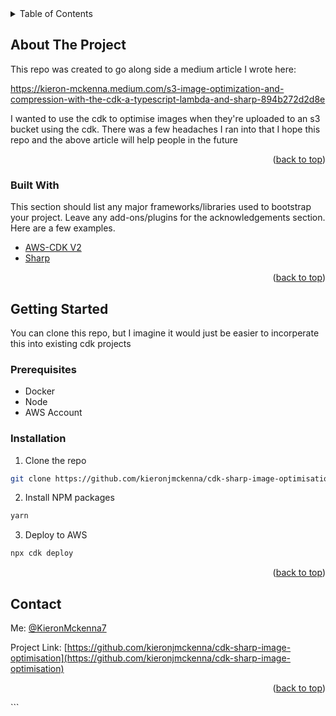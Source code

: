 <div id="top"></div>
<!-- PROJECT SHIELDS -->
<!--
*** I'm using markdown "reference style" links for readability.
*** Reference links are enclosed in brackets [ ] instead of parentheses ( ).
*** See the bottom of this document for the declaration of the reference variables
*** for contributors-url, forks-url, etc. This is an optional, concise syntax you may use.
*** https://www.markdownguide.org/basic-syntax/#reference-style-links
-->
<!--
[![Contributors][contributors-shield]][contributors-url]
[![Forks][forks-shield]][forks-url]
[![Stargazers][stars-shield]][stars-url]
[![Issues][issues-shield]][issues-url]
[![MIT License][license-shield]][license-url]
[![LinkedIn][linkedin-shield]][linkedin-url] -->

<!-- PROJECT LOGO -->
<!-- <br />
<div align="center">
  <a href="https://github.com/othneildrew/Best-README-Template">
    <img src="images/logo.png" alt="Logo" width="80" height="80">
  </a>

  <h3 align="center">Best-README-Template</h3>

  <p align="center">
    An awesome README template to jumpstart your projects!
    <br />
    <a href="https://github.com/othneildrew/Best-README-Template"><strong>Explore the docs »</strong></a>
    <br />
    <br />
    <a href="https://github.com/othneildrew/Best-README-Template">View Demo</a>
    ·
    <a href="https://github.com/othneildrew/Best-README-Template/issues">Report Bug</a>
    ·
    <a href="https://github.com/othneildrew/Best-README-Template/issues">Request Feature</a>
  </p>
</div> -->

<!-- TABLE OF CONTENTS -->
<details>
  <summary>Table of Contents</summary>
  <ol>
    <li>
      <a href="#about-the-project">About The Project</a>
      <ul>
        <li><a href="#built-with">Built With</a></li>
      </ul>
    </li>
    <li>
      <a href="#getting-started">Getting Started</a>
      <ul>
        <li><a href="#prerequisites">Prerequisites</a></li>
        <li><a href="#installation">Installation</a></li>
      </ul>
    </li>
  </ol>
</details>

<!-- ABOUT THE PROJECT -->

## About The Project

This repo was created to go along side a medium article I wrote here:

https://kieron-mckenna.medium.com/s3-image-optimization-and-compression-with-the-cdk-a-typescript-lambda-and-sharp-894b272d2d8e

I wanted to use the cdk to optimise images when they're uploaded to an s3 bucket using the cdk. There was a few headaches I ran into that I hope this repo and the above article will help people in the future

<p align="right">(<a href="#top">back to top</a>)</p>

### Built With

This section should list any major frameworks/libraries used to bootstrap your project. Leave any add-ons/plugins for the acknowledgements section. Here are a few examples.

- [AWS-CDK V2](https://docs.aws.amazon.com/cdk/api/v2/docs/aws-construct-library.html)
- [Sharp](https://sharp.pixelplumbing.com/)

<p align="right">(<a href="#top">back to top</a>)</p>

<!-- GETTING STARTED -->

## Getting Started

You can clone this repo, but I imagine it would just be easier to incorperate this into existing cdk projects

### Prerequisites

- Docker
- Node
- AWS Account

### Installation

1. Clone the repo

```sh
git clone https://github.com/kieronjmckenna/cdk-sharp-image-optimisation.git
```

2. Install NPM packages

```sh
yarn
```

3. Deploy to AWS

```sh
npx cdk deploy
```

<p align="right">(<a href="#top">back to top</a>)</p>

## Contact

Me: [@KieronMckenna7](https://twitter.com/KieronMckenna7)

Project Link: [https://github.com/kieronjmckenna/cdk-sharp-image-optimisation](https://github.com/kieronjmckenna/cdk-sharp-image-optimisation)

<p align="right">(<a href="#top">back to top</a>)</p>
```

